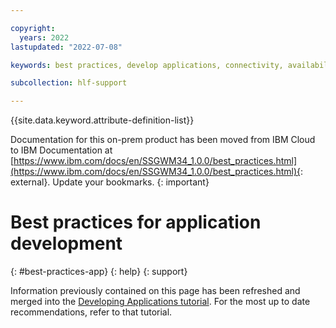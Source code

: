 ```yaml
---

copyright:
  years: 2022
lastupdated: "2022-07-08"

keywords: best practices, develop applications, connectivity, availability, mutual TLS, CouchDB

subcollection: hlf-support

---
```


{{site.data.keyword.attribute-definition-list}}





Documentation for this on-prem product has been moved from IBM Cloud to IBM Documentation at [https://www.ibm.com/docs/en/SSGWM34_1.0.0/best_practices.html](https://www.ibm.com/docs/en/SSGWM34_1.0.0/best_practices.html){: external}. Update your bookmarks.
{: important}

# Best practices for application development
{: #best-practices-app}
{: help}
{: support}


Information previously contained on this page has been refreshed and merged into the [Developing Applications tutorial](/docs/blockchain?topic=blockchain-ibm-hlfsupport-console-create-app). For the most up to date recommendations, refer to that tutorial.

